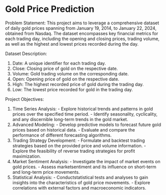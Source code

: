 # Gold Price Prediction
Problem Statement: 
This project aims to leverage a comprehensive dataset of daily gold prices spanning from January 19, 2014, to January 22, 2024, obtained from Nasdaq. The dataset encompasses key financial metrics for each trading day, including the opening and closing prices, trading volume, as well as the highest and lowest prices recorded during the day.  

Dataset Description: 
1. Date: A unique identifier for each trading day.
2. Close: Closing price of gold on the respective date.
3. Volume: Gold trading volume on the corresponding date.
4. Open: Opening price of gold on the respective date.
5. High: The highest recorded price of gold during the trading day.
6. Low: The lowest price recorded for gold in the trading day.

Project Objectives: 
1. Time Series Analysis: - Explore historical trends and patterns in gold prices over the specified time period. - Identify seasonality, cyclicality, and any discernible long-term trends in the gold market.
2. Advanced Modeling: - Develop predictive models to forecast future gold prices based on historical data. - Evaluate and compare the performance of different forecasting algorithms.
3. Trading Strategy Development: - Formulate and backtest trading strategies based on the provided price and volume information. - Explore the feasibility of reverse trading strategies for profit maximization.
4. Market Sentiment Analysis:  - Investigate the impact of market events on gold prices. - Assess marketsentiment and its influence on short-term and long-term price movements.
5. Statistical Analysis: - Conductstatistical tests and analyses to gain insights into the characteristics of gold price movements. - Explore correlations with external factors and macroeconomic indicators.
